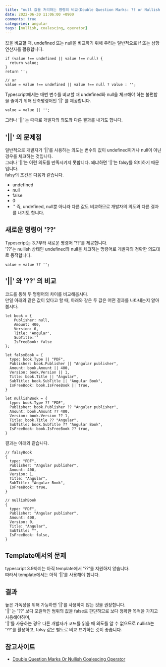 ```yaml
---
title: "null 값을 처리하는 명령의 비교(Double Question Marks: ?? or Nullish coalescing operator: ||)"
date: 2022-06-30 11:06:00 +0900
comments: true
categories: angular
tags: [nullish, coalescing, operator]
---
```


값을 비교할 때, undefined 또는 null을 비교하기 위해 우리는 일반적으로 if 또는 삼항연산자를 활용합니다.<br/>
```tsx
if (value !== undefined || value !== null) {
  return value;
}
return '';

// or
value = value !== undefined || value !== null ? value : '';
```

Typescript에서는 매번 변수를 비교할 때 undefined와 null을 체크해야 하는 불편함을 줄이기 위해 단축명령어인 '||' 를 제공합니다.

```tsx
value = value || '';
```

그러나 '||' 는 때때로 개발자의 의도와 다른 결과를 내기도 합니다.

## '||' 의 문제점
일반적으로 개발자가 '||'를 사용하는 의도는 변수의 값이 undefined이거나 null이 아닌 경우를 체크하는 것입니다. <br/>
그러나 '||'는 이런 의도를 만족시키지 못합니다. 왜냐하면 '||'는 falsy를 의미하기 때문입니다. <br/>
falsy의 조건은 다음과 같습니다.<br/>
- undefined
- null
- false
- 0
- ''
즉, undefined, null뿐 아니라 다른 값도 비교하므로 개발자의 의도와 다른 결과를 내기도 합니다.

## 새로운 명령어 '??'
Typescript는 3.7부터 새로운 명령어 '??'를 제공합니다.<br/>
'??'는 nullish 상태인 undefined와 null을 체크하는 명령어로 개발자의 정확한 의도대로 동작합니다.<br/>

```tsx
value = value ?? '';
```

## '||' 와 '??' 의 비교
코드를 통해 두 명령어의 차이를 비교해봅시다.<br/>
만일 아래와 같은 값이 있다고 할 때, 아래와 같은 두 값은 어떤 결과를 나타내는지 알아봅시다.<br/>

```tsx
let book = {
	Publisher: null,
	Amount: 400,
	Version: 0,
	Title: 'Angular',
	SubTitle:''
	IsFreeBook: false
};

let falsyBook = {
  type: book.Type || "PDF",
  Publisher: book.Publisher || "Angular publisher",
  Amount: book.Amount || 400,
  Version: book.Version || 1,
  Title: book.Title || "Angular",
  SubTitle: book.SubTitle || "Angular Book",
  IsFreeBook: book.IsFreeBook || true,
}

let nullishBook = {
  type: book.Type ?? "PDF",
  Publisher: book.Publisher ?? "Angular publisher",
  Amount: book.Amount ?? 400,
  Version: book.Version ?? 1,
  Title: book.Title ?? "Angular",
  SubTitle: book.SubTitle ?? "Angular Book",
  IsFreeBook: book.IsFreeBook ?? true,
}
```

결과는 아래와 같습니다.
```tsx
// falsyBook
{
  type: "PDF",
  Publisher: "Angular publisher",
  Amount: 400,
  Version: 1,
  Title: "Angular",
  SubTitle: "Angular Book",
  IsFreeBook: true,
}

// nullishBook
{
  type: "PDF",
  Publisher: "Angular publisher",
  Amount: 400,
  Version: 0,
  Title: "Angular",
  SubTitle: "",
  IsFreeBook: false,
}
```

## Template에서의 문제
typescript 3.9까지는 아직 template에서 '??'를 지원하지 않습니다. <br/>
따라서 template에서는 아직 '||'를 사용해야 합니다.<br/>


## 결과
높은 가독성을 위해 가능하면 '||'를 사용하지 않는 것을 권장합니다.<br/>
'||' 는 '??' 보다 포괄적인 범위의 값을 false로 판단하므로 보다 정확한 목적을 가지고 사용해야하며,<br/>
'||'를 사용하는 경우 다른 개발자가 코드를 읽을 때 의도를 알 수 없으므로 nullish는 '??'를 활용하고, falsy 값은 별도로 비교 표기하는 것이 좋습니다.<br/>


## 참고사이트
- [Double Question Marks Or Nullish Coalescing Operator](https://www.angularjswiki.com/angular/double-question-marks-or-nullish-coalescing-operator-in-angular-typescript/)